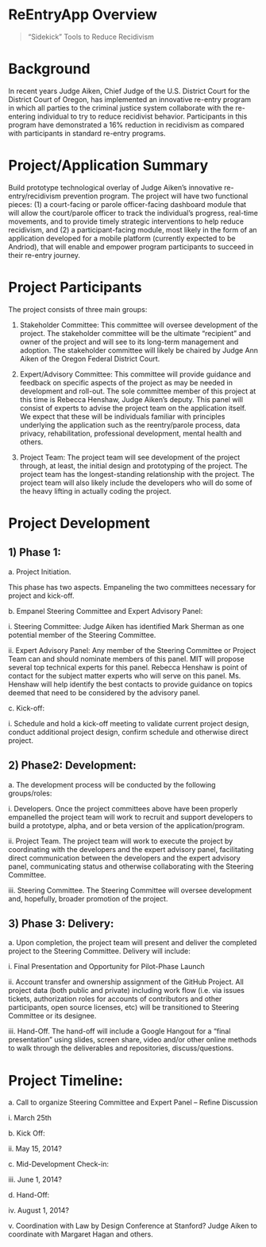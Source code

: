 # ReEntryApp  Overview
> “Sidekick” Tools to Reduce Recidivism

# Background

In recent years Judge Aiken, Chief Judge of the U.S. District Court for the District Court of Oregon, has implemented an innovative re-entry program in which all parties to the criminal justice system collaborate with the re-entering individual to try to reduce recidivist behavior. Participants in this program have demonstrated a 16% reduction in recidivism as compared with participants in standard re-entry programs.

# Project/Application Summary

Build prototype technological overlay of Judge Aiken’s innovative re-entry/recidivism prevention program.  The project will have two functional pieces: (1) a court-facing or parole officer-facing dashboard module that will allow the court/parole officer to track the individual’s progress, real-time movements, and to provide timely strategic interventions to help reduce recidivism, and (2) a participant-facing module, most likely in the form of an application developed for a mobile platform (currently expected to be Andriod), that will enable and empower program participants to succeed in their re-entry journey.     

# Project Participants

The project consists of three main groups:

1) Stakeholder Committee: This committee will oversee development of the project. The stakeholder committee will be the ultimate “recipient” and owner of the project and will see to its long-term management and adoption. The stakeholder committee will likely be chaired by Judge Ann Aiken of the Oregon Federal District Court.

2) Expert/Advisory Committee: This committee will provide guidance and feedback on specific aspects of the project as may be needed in development and roll-out. The sole committee member of this project at this time is Rebecca Henshaw, Judge Aiken’s deputy. This panel will consist of experts to advise the project team on the application itself. We expect that these will be individuals familiar with principles underlying the application such as the reentry/parole process, data privacy, rehabilitation, professional development, mental health and others.

3) Project Team: The project team will see development of the project through, at least, the initial design and prototyping of the project. The project team has the longest-standing relationship with the project.  The project team will also likely include the developers who will do some of the heavy lifting in actually coding the project.

# Project Development

## 1) Phase 1: 

a. Project Initiation. 

This phase has two aspects. Empaneling the two committees necessary for project and kick-off.

b. Empanel Steering Committee and Expert Advisory Panel:

i. Steering Committee: Judge Aiken has identified Mark Sherman as one potential member of the Steering Committee.

ii. Expert Advisory Panel: Any member of the Steering Committee or Project Team can and should nominate members of this panel. MIT will propose several top technical experts for this panel. Rebecca Henshaw is point of contact for the subject matter experts who will serve on this panel. Ms. Henshaw will help identify the best contacts to provide guidance on topics deemed that need to be considered by the advisory panel.

c. Kick-off:

i. Schedule and hold a kick-off meeting to validate current project design, conduct additional project design, confirm schedule and otherwise direct project.

## 2) Phase2: Development:

a. The development process will be conducted by the following groups/roles:

i. Developers. Once the project committees above have been properly empanelled the project team will work to recruit and support developers to build a prototype, alpha, and or beta version of the application/program.

ii. Project Team. The project team will work to execute the project by coordinating with the developers and the expert advisory panel, facilitating direct communication between the developers and the expert advisory panel, communicating status and otherwise collaborating with the Steering Committee.

iii. Steering Committee. The Steering Committee will oversee development and, hopefully, broader promotion of the project.

## 3) Phase 3: Delivery:

a. Upon completion, the project team will present and deliver the completed project to the Steering Committee. Delivery will include:

i. Final Presentation and Opportunity for Pilot-Phase Launch

ii. Account transfer and ownership assignment of the GitHub Project. All project data (both public and private) including work flow (i.e. via issues tickets, authorization roles for accounts of contributors and other participants, open source licenses, etc) will be transitioned to Steering Committee or its designee.

iii. Hand-Off. The hand-off will include a Google Hangout for a “final presentation” using slides, screen share, video and/or other online methods to walk through the deliverables and repositories, discuss/questions.
 

# Project Timeline:

a. Call to organize Steering Committee and Expert Panel – Refine Discussion

i. March 25th

b. Kick Off:

ii. May 15, 2014?

c. Mid-Development Check-in:

iii. June 1, 2014?

d. Hand-Off:

iv. August 1, 2014?

v. Coordination with Law by Design Conference at Stanford? Judge Aiken to coordinate with Margaret Hagan and others.
 
